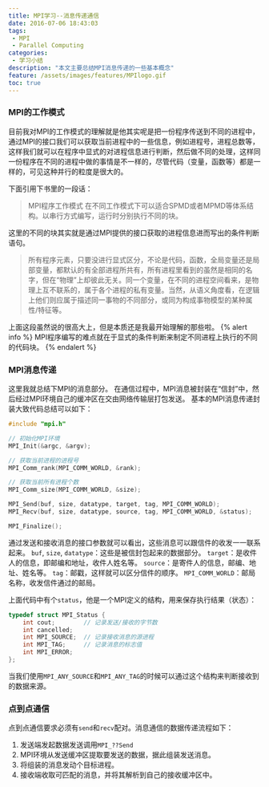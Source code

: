 ```yaml
---
title: MPI学习--消息传递通信
date: 2016-07-06 18:43:03
tags:
 - MPI
 - Parallel Computing
categories:
 - 学习小结
description: "本文主要总结MPI消息传递的一些基本概念"
feature: /assets/images/features/MPIlogo.gif
toc: true
---
```


### MPI的工作模式

目前我对MPI的工作模式的理解就是他其实呢是把一份程序传送到不同的进程中，通过MPI的接口我们可以获取当前进程中的一些信息，例如进程号，进程总数等，这样我们就可以在程序中显式的对进程信息进行判断，然后做不同的处理，这样同一份程序在不同的进程中做的事情是不一样的，尽管代码（变量，函数等）都是一样的，可见这种并行的粒度是很大的。

下面引用下书里的一段话：
> MPI程序工作模式
> 在不同工作模式下可以适合SPMD或者MPMD等体系结构。以串行方式编写，运行时分别执行不同的块。

这里的不同的块其实就是通过MPI提供的接口获取的进程信息进而写出的条件判断语句。

<!-- more -->
> 所有程序元素，只要没进行显式区分，不论是代码，函数，全局变量还是局部变量，都默认的有全部进程所共有，所有进程里看到的虽然是相同的名字，但在“物理”上却彼此无关。同一个变量，在不同的进程空间看来，是物理上互不联系的，属于各个进程的私有变量。当然，从语义角度看，在逻辑上他们则应属于描述同一事物的不同部分，或同为构成事物模型的某种属性/特征等。

上面这段虽然说的很高大上，但是本质还是我最开始理解的那些啦。
{% alert info %}
MPI程序编写的难点就在于显式的条件判断来制定不同进程上执行的不同的代码块。
{% endalert %}

### MPI消息传递
这里我就总结下MPI的消息部分。
在通信过程中，MPI消息被封装在“信封”中，然后经过MPI环境自己的缓冲区在交由网络传输层打包发送。
基本的MPI消息传递封装大致代码总结可以如下：
``` C
#include "mpi.h"

// 初始化MPI环境
MPI_Init(&argc, &argv);

// 获取当前进程的进程号
MPI_Comm_rank(MPI_COMM_WORLD, &rank);

// 获取当前所有进程个数
MPI_Comm_size(MPI_COMM_WORLD, &size);

MPI_Send(buf, size, datatype, target, tag, MPI_COMM_WORLD);
MPI_Recv(buf, size, datatype, source, tag, MPI_COMM_WORLD, &status);

MPI_Finalize();
```
通过发送和接收消息的接口参数就可以看出，这些消息可以跟信件的收发一一联系起来。
`buf`, `size`, `datatype`：这些是被信封包起来的数据部分。
`target`：是收件人的信息，即邮编和地址，收件人姓名等。
`source`：是寄件人的信息，邮编、地址、姓名等。
`tag`：邮戳，这样就可以区分信件的顺序。
`MPI_COMM_WORLD`：邮局名称，收发信件通过的邮局。

上面代码中有个`status`，他是一个MPI定义的结构，用来保存执行结果（状态）：
``` C
typedef struct MPI_Status {
    int cout;        // 记录发送/接收的字节数
    int cancelled;
    int MPI_SOURCE;  // 记录接收消息的源进程
    int MPI_TAG;     // 记录消息的标志值
    int MPI_ERROR;
};
```
当我们使用`MPI_ANY_SOURCE`和`MPI_ANY_TAG`的时候可以通过这个结构来判断接收到的数据来源。

### 点到点通信
点到点通信要求必须有`send`和`recv`配对。消息通信的数据传递流程如下：
1. 发送端发起数据发送调用`MPI_??Send`
2. MPI环境从发送缓冲区提取要发送的数据，据此组装发送消息。
3. 将组装的消息发动个目标进程。
4. 接收端收取可匹配的消息，并将其解析到自己的接收缓冲区中。

